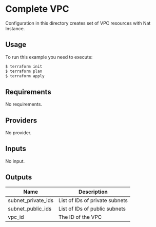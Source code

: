 # Complete VPC

Configuration in this directory creates set of VPC resources with Nat Instance.

## Usage

To run this example you need to execute:

```bash
$ terraform init
$ terraform plan
$ terraform apply
```

## Requirements

No requirements.

## Providers

No provider.

## Inputs

No input.

## Outputs

| Name | Description |
|------|-------------|
| subnet\_private\_ids | List of IDs of private subnets |
| subnet\_public\_ids | List of IDs of public subnets |
| vpc\_id | The ID of the VPC |
